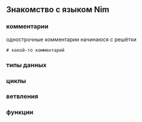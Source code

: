 ## Знакомство с языком Nim

### комментарии
однострочные комментарии начинаюся с решётки
```
# какой-то комментарий
```
### типы данных
### циклы
### ветвления
### функции

